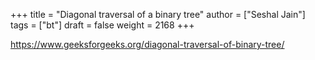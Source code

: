 +++
title = "Diagonal traversal of a binary tree"
author = ["Seshal Jain"]
tags = ["bt"]
draft = false
weight = 2168
+++

<https://www.geeksforgeeks.org/diagonal-traversal-of-binary-tree/>

